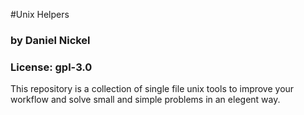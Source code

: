 #Unix Helpers
### by Daniel Nickel
### License: gpl-3.0

This repository is a collection of single file unix tools to improve your workflow and solve small and simple problems in an elegent way.
